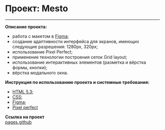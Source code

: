 # Проект: Mesto
------ 
**Описание проекта:**
* работа с макетом в [Figma](https://www.figma.com/file/2cn9N9jSkmxD84oJik7xL7/JavaScript.-Sprint-4?node-id=0-1);
* создание адаптивности интерфейса для экранов, имеющих следующие разрешения: 1280px, 320px;  
* использование Pixel Perfect;
* применение технологии построения сеток Grid layout;
* использование интерактивных элементов (разметка и вёрстка формы, кнопки);
* вёрстка модального окна.
  
**Инструкция по использованию проекта и системные требования:**
* [HTML 5.3](https://ru.wikipedia.org/wiki/HTML);
* [CSS](https://ru.wikipedia.org/wiki/CSS);
* [Figma](https://www.figma.com/);
* [Pixel perfect](https://chrome.google.com/webstore/detail/perfectpixel-by-welldonec/dkaagdgjmgdmbnecmcefdhjekcoceebi?hl=ru)
  
**Ссылка на проект**  
[pages.github](https://maksimdoronin.github.io/russian-travel/)
